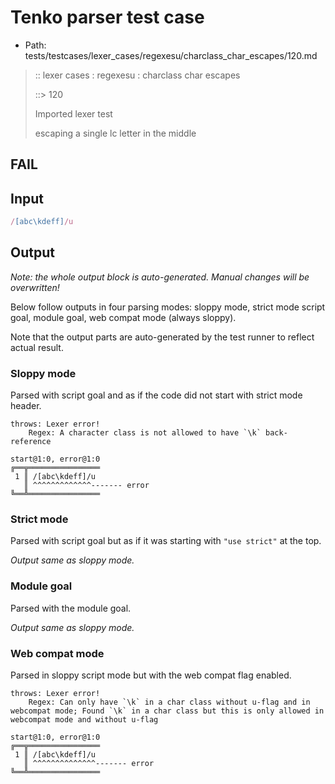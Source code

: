 # Tenko parser test case

- Path: tests/testcases/lexer_cases/regexesu/charclass_char_escapes/120.md

> :: lexer cases : regexesu : charclass char escapes
>
> ::> 120
>
> Imported lexer test
>
> escaping a single lc letter in the middle

## FAIL

## Input

`````js
/[abc\kdeff]/u
`````

## Output

_Note: the whole output block is auto-generated. Manual changes will be overwritten!_

Below follow outputs in four parsing modes: sloppy mode, strict mode script goal, module goal, web compat mode (always sloppy).

Note that the output parts are auto-generated by the test runner to reflect actual result.

### Sloppy mode

Parsed with script goal and as if the code did not start with strict mode header.

`````
throws: Lexer error!
    Regex: A character class is not allowed to have `\k` back-reference

start@1:0, error@1:0
╔══╦════════════════
 1 ║ /[abc\kdeff]/u
   ║ ^^^^^^^^^^^^^------- error
╚══╩════════════════

`````

### Strict mode

Parsed with script goal but as if it was starting with `"use strict"` at the top.

_Output same as sloppy mode._

### Module goal

Parsed with the module goal.

_Output same as sloppy mode._

### Web compat mode

Parsed in sloppy script mode but with the web compat flag enabled.

`````
throws: Lexer error!
    Regex: Can only have `\k` in a char class without u-flag and in webcompat mode; Found `\k` in a char class but this is only allowed in webcompat mode and without u-flag

start@1:0, error@1:0
╔══╦════════════════
 1 ║ /[abc\kdeff]/u
   ║ ^^^^^^^^^^^^^^------- error
╚══╩════════════════

`````

